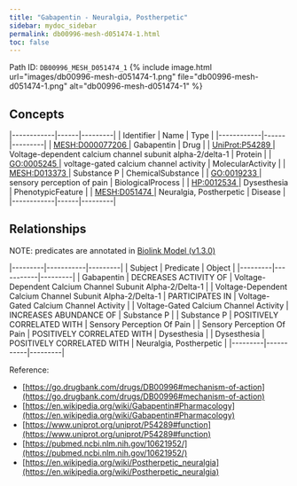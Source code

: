 ```yaml
---
title: "Gabapentin - Neuralgia, Postherpetic"
sidebar: mydoc_sidebar
permalink: db00996-mesh-d051474-1.html
toc: false 
---
```



Path ID: `DB00996_MESH_D051474_1`
{% include image.html url="images/db00996-mesh-d051474-1.png" file="db00996-mesh-d051474-1.png" alt="db00996-mesh-d051474-1" %}

## Concepts

|------------|------|---------|
| Identifier | Name | Type    |
|------------|------|---------|
| <a href="https://identifiers.org/MESH:D000077206">MESH:D000077206 </a> | Gabapentin | Drug |
| <a href="https://identifiers.org/UniProt:P54289">UniProt:P54289 </a> | Voltage-dependent calcium channel subunit alpha-2/delta-1 | Protein |
| <a href="https://identifiers.org/GO:0005245">GO:0005245 </a> | voltage-gated calcium channel activity | MolecularActivity |
| <a href="https://identifiers.org/MESH:D013373">MESH:D013373 </a> | Substance P | ChemicalSubstance |
| <a href="https://identifiers.org/GO:0019233">GO:0019233 </a> | sensory perception of pain | BiologicalProcess |
| <a href="https://identifiers.org/HP:0012534">HP:0012534 </a> | Dysesthesia | PhenotypicFeature |
| <a href="https://identifiers.org/MESH:D051474">MESH:D051474 </a> | Neuralgia, Postherpetic | Disease |
|------------|------|---------|

## Relationships


NOTE: predicates are annotated in <a href="https://github.com/biolink/biolink-model/releases/tag/v1.3.0">Biolink Model (v1.3.0)</a>

|---------|-----------|---------|
| Subject | Predicate | Object  |
|---------|-----------|---------|
| Gabapentin | DECREASES ACTIVITY OF | Voltage-Dependent Calcium Channel Subunit Alpha-2/Delta-1 |
| Voltage-Dependent Calcium Channel Subunit Alpha-2/Delta-1 | PARTICIPATES IN | Voltage-Gated Calcium Channel Activity |
| Voltage-Gated Calcium Channel Activity | INCREASES ABUNDANCE OF | Substance P |
| Substance P | POSITIVELY CORRELATED WITH | Sensory Perception Of Pain |
| Sensory Perception Of Pain | POSITIVELY CORRELATED WITH | Dysesthesia |
| Dysesthesia | POSITIVELY CORRELATED WITH | Neuralgia, Postherpetic |
|---------|-----------|---------|

Reference: 
  - [https://go.drugbank.com/drugs/DB00996#mechanism-of-action](https://go.drugbank.com/drugs/DB00996#mechanism-of-action)
  - [https://en.wikipedia.org/wiki/Gabapentin#Pharmacology](https://en.wikipedia.org/wiki/Gabapentin#Pharmacology)
  - [https://www.uniprot.org/uniprot/P54289#function](https://www.uniprot.org/uniprot/P54289#function)
  - [https://pubmed.ncbi.nlm.nih.gov/10621952/](https://pubmed.ncbi.nlm.nih.gov/10621952/)
  - [https://en.wikipedia.org/wiki/Postherpetic_neuralgia](https://en.wikipedia.org/wiki/Postherpetic_neuralgia)
